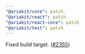 ```yaml
---
"@ariakit/core": patch
"@ariakit/react": patch
"@ariakit/react-core": patch
"@ariakit/test": patch
---
```


Fixed build target. ([#2355](https://github.com/ariakit/ariakit/pull/2355))
